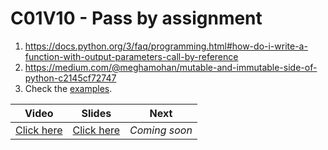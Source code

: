 # C01V10 - Pass by assignment

1. <https://docs.python.org/3/faq/programming.html#how-do-i-write-a-function-with-output-parameters-call-by-reference>
1. <https://medium.com/@meghamohan/mutable-and-immutable-side-of-python-c2145cf72747>
1. Check the [examples](./examples.py).

| Video                                      | Slides                                                                                                             | Next          |
|--------------------------------------------|--------------------------------------------------------------------------------------------------------------------|---------------|
| [Click here](https://youtu.be/A9gtsfGgjvI) | [Click here](https://docs.google.com/presentation/d/1dEQ7LCp9DSC3v9xuJ0e-OrjM2ZGFQygPTmTfqq4VCZ0/edit?usp=sharing) | *Coming soon* |

